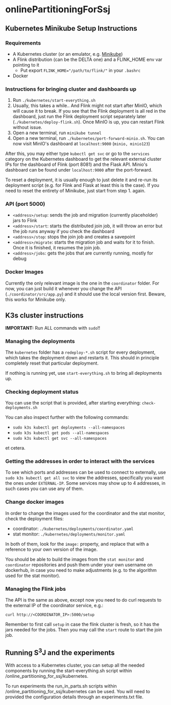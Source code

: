 # onlinePartitioningForSsj

## Kubernetes Minikube Setup Instructions

### Requirements
- A Kubernetes cluster (or an emulator, e.g. [Minikube](https://minikube.sigs.k8s.io/docs/start/))
- A Flink distribution (can be the DELTA one) and a FLINK_HOME env var pointing to it
	- Put export `FLINK_HOME="/path/to/flink/"` in your `.bashrc`
- Docker

### Instructions for bringing cluster and dashboards up
1. Run `./kubernetes/start-everything.sh` 
2. Usually, this takes a while.. And Flink might not start after MinIO, which will cause it to break. If you see that the Flink deployment is all red in the dashboard, just run the Flink deployment script separately later (`./kubernetes/deploy-flink.sh`). Once MinIO is up, you can restart Flink without issue.
4. Open a new terminal, run `minikube tunnel`
5. Open a new terminal, run `./kubernetes/port-forward-minio.sh`. You can now visit MinIO's dashboard at `localhost:9000` (`minio, minio123`)

After this, you may either type `kubectl get svc` or go to the `services` category on the Kubernetes dashboard to get the relevant external cluster IPs for the dashboard of Flink (port 8081) and the Flask API. Minio's dashboard can be found under `localhost:9000` after the port-forward.

To reset a deployment, it is usually enough to just delete it and re-run its deployment script (e.g. for Flink and Flask at least this is the case). If you need to reset the entirety of Minikube, just start from step 1. again.

### API (port 5000)
- `<address>/setup`: sends the job and migration (currently placeholder) jars to Flink
- `<address>/start`: starts the distributed join job, it will throw an error but the job runs anyway if you check the dashboard
- `<address>/stop`: stops the join job and creates a savepoint
- `<address>/migrate`: starts the migration job and waits for it to finish. Once it is finished, it resumes the join job.
- `<address>/jobs`: gets the jobs that are currently running, mostly for debug

### Docker Images
Currently the only relevant image is the one in the `coordinator` folder. For now, you can just build it whenever you change the API (`./coordinator/src/app.py`) and it should use the local version first. Beware, this works for Minikube only.



## K3s cluster instructions

**IMPORTANT:** Run ALL commands with `sudo`!!

### Managing the deployments
The `kubernetes` folder has a `redeploy-*.sh` script for every deployment, which takes the deployment down and restarts it. This should in principle completely reset that particular deployment.

If nothing is running yet, use `start-everything.sh` to bring all deployments up.

### Checking deployment status
You can use the script that is provided, after starting everything: `check-deployments.sh`

You can also inspect further with the following commands:
- `sudo k3s kubectl get deployments --all-namespaces`
- `sudo k3s kubectl get pods --all-namespaces`
- `sudo k3s kubectl get svc --all-namespaces`

et cetera.

### Getting the addresses in order to interact with the services
To see which ports and addresses can be used to connect to externally, use `sudo k3s kubectl get all svc` to view the addresses, specifically you want the ones under `EXTERNAL-IP`. Some services may show up to 4 addresses, in such cases you can use any of them.

### Change docker images
In order to change the images used for the coordinator and the stat monitor, check the deployment files:
- coordinator: `./kubernetes/deployments/coordinator.yaml`
- stat monitor: `./kubernetes/deployments/monitor.yaml`

In both of them, look for the `image:` property, and replace that with a reference to your own version of the image.

You should be able to build the images from the `stat monitor` and `coordinator` repositories and push them under your own username on dockerhub, in case you need to make adjustments (e.g. to the algorithm used for the stat monitor).


### Managing the Flink jobs
The API is the same as above, except now you need to do curl requests to the external IP of the coordinator service, e.g.:
```
curl http://<COORDINATOR_IP>:5000/setup
```

Remember to first call `setup` in case the flink cluster is fresh, so it has the jars needed for the jobs. Then you may call the `start` route to start the join job.


## Running S<sup>3</sup>J and the experiments

With access to a Kubernetes cluster, you can setup all the needed components by running the start-everything.sh script within /online_partitioning_for_ssj/kubernetes.

To run experiments the run_in_parts.sh scripts within /online_partitioning_for_ssj/kubernetes can be used. You will need to provided the configuration details through an experiments.txt file.